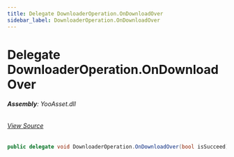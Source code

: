 ```yaml
---
title: Delegate DownloaderOperation.OnDownloadOver
sidebar_label: DownloaderOperation.OnDownloadOver
---
```

# Delegate DownloaderOperation.OnDownloadOver


###### **Assembly**: YooAsset.dll
###### [View Source](https://github.com/tuyoogame/YooAsset/blob/main/Assets/YooAsset/Runtime/PackageSystem/Operations/DownloaderOperation.cs#L18)
```csharp title="Declaration"
public delegate void DownloaderOperation.OnDownloadOver(bool isSucceed)
```

